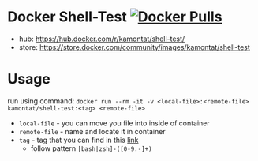 # Docker Shell-Test [![Docker Pulls](https://img.shields.io/docker/pulls/kamontat/shell-test.svg?style=flat-square)](https://store.docker.com/community/images/kamontat/shell-test)
- hub: https://hub.docker.com/r/kamontat/shell-test/
- store: https://store.docker.com/community/images/kamontat/shell-test

# Usage
run using command: `docker run --rm -it -v <local-file>:<remote-file> kamontat/shell-test:<tag> <remote-file>`
- `local-file` - you can move you file into inside of container
- `remote-file` - name and locate it in container
- `tag` - tag that you can find in this [link](https://hub.docker.com/r/kamontat/shell-test/tags/)
  - follow pattern `[bash|zsh]-([0-9.-]+)`
